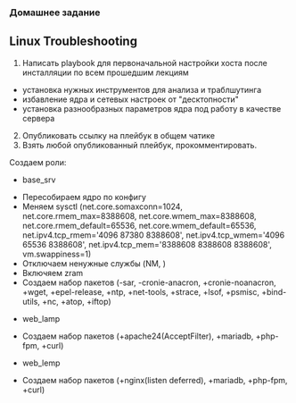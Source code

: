 ### Домашнее задание
Linux Troubleshooting
--------
1. Написать playbook для первоначальной настройки хоста после инсталляции по всем прошедшим лекциям
- установка нужных инструментов для анализа и траблшутинга
- избавление ядра и сетевых настроек от "десктопности"
- установка разнообразных параметров ядра под работу в качестве сервера
2. Опубликовать ссылку на плейбук в общем чатике
3. Взять любой опубликованный плейбук, прокомментировать.

Создаем роли:
 * base_srv
  - Пересобираем ядро по конфигу
  - Меняем sysctl (net.core.somaxconn=1024, net.core.rmem_max=8388608, net.core.wmem_max=8388608, net.core.rmem_default=65536, net.core.wmem_default=65536, net.ipv4.tcp_rmem='4096 87380 8388608', net.ipv4.tcp_wmem='4096 65536 8388608', net.ipv4.tcp_mem='8388608 8388608 8388608', vm.swappiness=1)
  - Отключаем ненужные службы (NM, )
  - Включяем zram
  - Создаем набор пакетов (-sar, -cronie-anacron, +cronie-noanacron, +wget, +epel-release, +ntp, +net-tools, +strace, +lsof, +psmisc, +bind-utils, +nc, +atop, +iftop)
 * web_lamp
  - Создаем набор пакетов (+apache24(AcceptFilter), +mariadb, +php-fpm, +curl)
 * web_lemp
  - Создаем набор пакетов (+nginx(listen deferred), +mariadb, +php-fpm, +curl)

